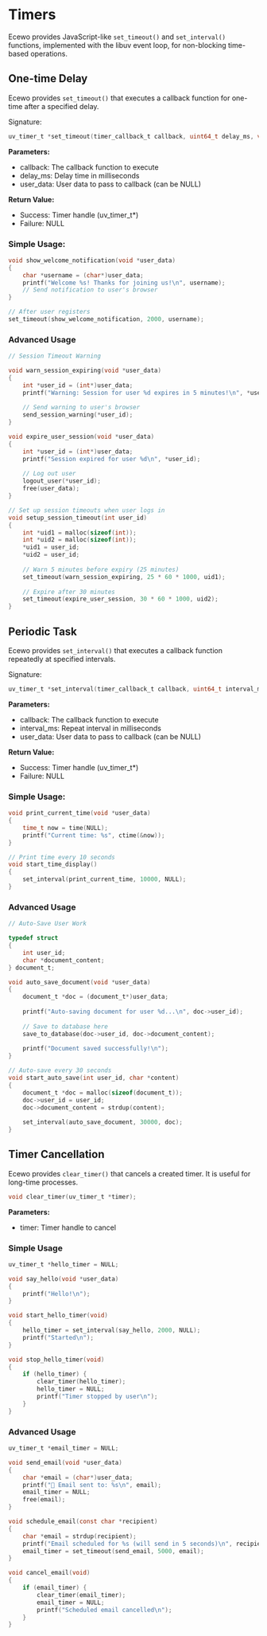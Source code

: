 # Timers

Ecewo provides JavaScript-like `set_timeout()` and `set_interval()` functions, implemented with the libuv event loop, for non-blocking time-based operations.

## One-time Delay

Ecewo provides `set_timeout()` that executes a callback function for one-time after a specified delay.

Signature:
```c
uv_timer_t *set_timeout(timer_callback_t callback, uint64_t delay_ms, void *user_data);
```

**Parameters:**

- callback: The callback function to execute
- delay_ms: Delay time in milliseconds
- user_data: User data to pass to callback (can be NULL)

**Return Value:**

- Success: Timer handle (uv_timer_t*)
- Failure: NULL

### Simple Usage:

```c
void show_welcome_notification(void *user_data)
{
    char *username = (char*)user_data;
    printf("Welcome %s! Thanks for joining us!\n", username);
    // Send notification to user's browser
}

// After user registers
set_timeout(show_welcome_notification, 2000, username);
```

### Advanced Usage

```c
// Session Timeout Warning

void warn_session_expiring(void *user_data)
{
    int *user_id = (int*)user_data;
    printf("Warning: Session for user %d expires in 5 minutes!\n", *user_id);
    
    // Send warning to user's browser
    send_session_warning(*user_id);
}

void expire_user_session(void *user_data)
{
    int *user_id = (int*)user_data;
    printf("Session expired for user %d\n", *user_id);
    
    // Log out user
    logout_user(*user_id);
    free(user_data);
}

// Set up session timeouts when user logs in
void setup_session_timeout(int user_id)
{
    int *uid1 = malloc(sizeof(int));
    int *uid2 = malloc(sizeof(int));
    *uid1 = user_id;
    *uid2 = user_id;
    
    // Warn 5 minutes before expiry (25 minutes)
    set_timeout(warn_session_expiring, 25 * 60 * 1000, uid1);
    
    // Expire after 30 minutes
    set_timeout(expire_user_session, 30 * 60 * 1000, uid2);
}
```

## Periodic Task

Ecewo provides `set_interval()` that executes a callback function repeatedly at specified intervals.

Signature:
```c
uv_timer_t *set_interval(timer_callback_t callback, uint64_t interval_ms, void *user_data);
```

**Parameters:**

- callback: The callback function to execute
- interval_ms: Repeat interval in milliseconds
- user_data: User data to pass to callback (can be NULL)

**Return Value:**

- Success: Timer handle (uv_timer_t*)
- Failure: NULL

### Simple Usage:

```c
void print_current_time(void *user_data)
{
    time_t now = time(NULL);
    printf("Current time: %s", ctime(&now));
}

// Print time every 10 seconds
void start_time_display()
{
    set_interval(print_current_time, 10000, NULL);
}
```

### Advanced Usage

```c
// Auto-Save User Work

typedef struct
{
    int user_id;
    char *document_content;
} document_t;

void auto_save_document(void *user_data)
{
    document_t *doc = (document_t*)user_data;
    
    printf("Auto-saving document for user %d...\n", doc->user_id);
    
    // Save to database here
    save_to_database(doc->user_id, doc->document_content);
    
    printf("Document saved successfully!\n");
}

// Auto-save every 30 seconds
void start_auto_save(int user_id, char *content)
{
    document_t *doc = malloc(sizeof(document_t));
    doc->user_id = user_id;
    doc->document_content = strdup(content);
    
    set_interval(auto_save_document, 30000, doc);
}
```

## Timer Cancellation

Ecewo provides `clear_timer()` that cancels a created timer. It is useful for long-time processes.

```c
void clear_timer(uv_timer_t *timer);
```

**Parameters:**

- timer: Timer handle to cancel

### Simple Usage

```c
uv_timer_t *hello_timer = NULL;

void say_hello(void *user_data)
{
    printf("Hello!\n");
}

void start_hello_timer(void)
{
    hello_timer = set_interval(say_hello, 2000, NULL);
    printf("Started\n");
}

void stop_hello_timer(void)
{
    if (hello_timer) {
        clear_timer(hello_timer);
        hello_timer = NULL;
        printf("Timer stopped by user\n");
    }
}
```

### Advanced Usage

```c
uv_timer_t *email_timer = NULL;

void send_email(void *user_data)
{
    char *email = (char*)user_data;
    printf("📧 Email sent to: %s\n", email);
    email_timer = NULL;
    free(email);
}

void schedule_email(const char *recipient)
{
    char *email = strdup(recipient);
    printf("Email scheduled for %s (will send in 5 seconds)\n", recipient);
    email_timer = set_timeout(send_email, 5000, email);
}

void cancel_email(void)
{
    if (email_timer) {
        clear_timer(email_timer);
        email_timer = NULL;
        printf("Scheduled email cancelled\n");
    }
}
```
